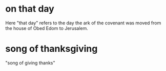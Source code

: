 # on that day

Here "that day" refers to the day the ark of the covenant was moved from the house of Obed Edom to Jerusalem.

# song of thanksgiving

"song of giving thanks"

